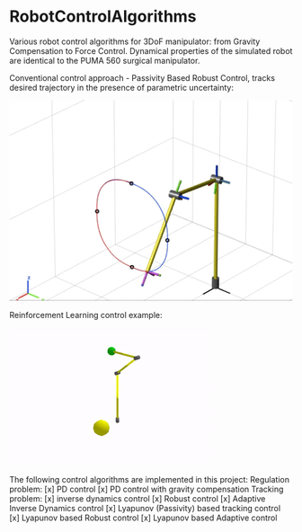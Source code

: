# RobotControlAlgorithms
Various robot control algorithms for 3DoF manipulator: from Gravity Compensation to Force Control. Dynamical properties of the simulated robot are identical to the PUMA 560 surgical manipulator.




Conventional control approach - Passivity Based Robust Control, tracks desired trajectory 
in the presence of parametric uncertainty:




 ![Passivity Based Robust Control](robust_passive.gif) 












Reinforcement Learning control example:




![Reinforcement Learning control](reinforcement_learning_control.gif) 



The following control algorithms are implemented in this project:
Regulation problem:
[x] PD control
[x] PD control with gravity compensation
Tracking problem:
[x] inverse dynamics control
[x] Robust control
[x] Adaptive Inverse Dynamics control
[x] Lyapunov (Passivity) based tracking control
[x] Lyapunov based Robust control
[x] Lyapunov based Adaptive control






